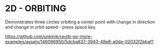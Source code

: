 
# 2D - ORBITING
Demonstrates three circles orbiting a center point with change in direction and change in orbit speed - press space key. 

https://github.com/unklnik/raylib-go-more-examples/assets/146096950/5dcba837-3940-48e8-a0de-02032f2bbaf1
